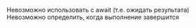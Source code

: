 Невозможно использовать с await (т.е. ожидать результата)
Невозможно определить, когда выполнение завершится